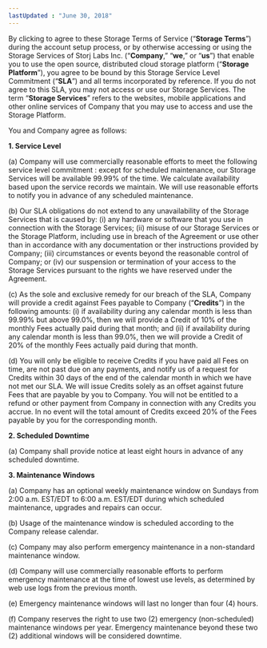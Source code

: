 ```yaml
---
lastUpdated : "June 30, 2018"
---
```


<p>By clicking to agree to these Storage Terms of Service (“<b>Storage Terms</b>”) during the account setup process, or by otherwise accessing
or using the Storage Services of Storj Labs Inc. (“<b>Company</b>,” “<b>we</b>,” or “<b>us</b>”) that enable you to use the open source, distributed cloud
storage platform (“<b>Storage Platform</b>”), you agree to be bound by this Storage Service Level Commitment (“<b>SLA</b>”) and all terms incorporated by reference.
If you do not agree to this SLA, you may not access or use our Storage Services. The term “<b>Storage Services</b>” refers to the websites, mobile applications
and other online services of Company that you may use to access and use the Storage Platform.
</p>
<p>You and Company agree as follows:</p>

<p><b>1. Service Level</b></p>

<p>(a) Company will use commercially reasonable efforts to meet the following service level commitment : except for scheduled maintenance, our Storage Services will be available
99.99% of the time. We calculate availability based upon the service records we maintain. We will use reasonable efforts to notify you in advance of any scheduled maintenance.
</p>

<p>(b) Our SLA obligations do not extend to any unavailability of the Storage Services that is caused by: (i) any hardware or software that you use in connection with the
Storage Services; (ii) misuse of our Storage Services or the Storage Platform, including use in breach of the Agreement or use other than in accordance with any documentation or
ther instructions provided by Company; (iii) circumstances or events beyond the reasonable control of Company; or (iv) our suspension or termination of your access to the
Storage Services pursuant to the rights we have reserved under the Agreement.
</p>

<p>(c) As the sole and exclusive remedy for our breach of the SLA, Company will provide a credit against Fees payable to Company (“<b>Credits</b>”) in the following amounts:
(i) if availability during any calendar month is less than 99.99% but above 99.0%, then we will provide a Credit of 10% of the monthly Fees actually paid during that month;
and (ii) if availability during any calendar month is less than 99.0%, then we will provide a Credit of 20% of the monthly Fees actually paid during that month.
</p>

<p>(d) You will only be eligible to receive Credits if you have paid all Fees on time, are not past due on any payments, and notify us of a request for Credits within
30 days of the end of the calendar month in which we have not met our SLA. We will issue Credits solely as an offset against future Fees that are payable by you to Company.
You will not be entitled to a refund or other payment from Company in connection with any Credits you accrue. In no event will the total amount of Credits exceed 20% of
the Fees payable by you for the corresponding month.
</p>

<p><b>2. Scheduled Downtime</b></p>

<p>(a) Company shall provide notice at least eight hours in advance of any scheduled downtime.
</p>

<p><b>3. Maintenance Windows </b></p>

<p>(a) Company has an optional weekly maintenance window on Sundays from 2:00 a.m. EST/EDT to 6:00 a.m. EST/EDT during which scheduled maintenance, upgrades and repairs can occur.
</p>

<p>(b) Usage of the maintenance window is scheduled according to the Company release calendar.
</p>

<p>(c) Company may also perform emergency maintenance in a non-standard maintenance window.
</p>

<p>(d) Company will use commercially reasonable efforts to perform emergency maintenance at the time of lowest use levels, as determined by web use logs from the previous month.
</p>

<p>(e) Emergency maintenance windows will last no longer than four (4) hours.
</p>

<p>(f) Company reserves the right to use two (2) emergency (non-scheduled) maintenance windows per year.  Emergency maintenance beyond these two (2) additional windows will be
considered downtime.
</p>